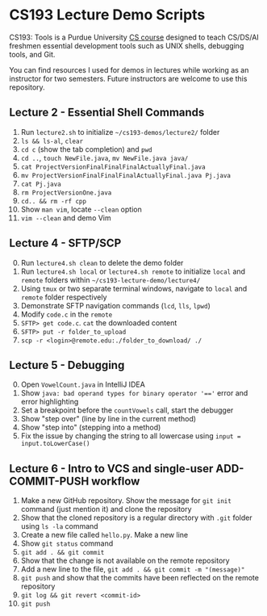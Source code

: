 # CS193 Lecture Demo Scripts

CS193: Tools is a Purdue University [CS course](https://selfservice.mypurdue.purdue.edu/prod/bzwsrch.p_catalog_detail?term=202320&subject=CS&cnbr=19300&enhanced=Y) designed to teach CS/DS/AI freshmen essential development tools such as UNIX shells, debugging tools, and Git.

You can find resources I used for demos in lectures while working as an instructor for two semesters. Future instructors are welcome to use this repository.

## Lecture 2 - Essential Shell Commands

1. Run `lecture2.sh` to initialize `~/cs193-demos/lecture2/` folder
2. `ls && ls-al`, `clear`
3. `cd c` (show the tab completion) and `pwd`
4. `cd ..`, `touch NewFile.java`, `mv NewFile.java java/`
5. `cat ProjectVersionFinalFinalFinalActuallyFinal.java`
6. `mv ProjectVersionFinalFinalFinalActuallyFinal.java Pj.java`
7. `cat Pj.java`
8. `rm ProjectVersionOne.java`
9. `cd.. && rm -rf cpp`
10. Show `man vim`, locate `--clean` option
11. `vim --clean` and demo Vim

## Lecture 4 - SFTP/SCP

0. Run `lecture4.sh clean` to delete the demo folder
1. Run `lecture4.sh local` or `lecture4.sh remote` to initialize `local` and `remote` folders within `~/cs193-lecture-demo/lecture4/`
2. Using `tmux` or two separate terminal windows, navigate to `local` and `remote` folder respectively
3. Demonstrate SFTP navigation commands (`lcd`, `lls`, `lpwd`)
4. Modify `code.c` in the `remote`
5. `SFTP> get code.c`. `cat` the downloaded content
6. `SFTP> put -r folder_to_upload`
7. `scp -r <login>@remote.edu:./folder_to_download/ ./`

## Lecture 5 - Debugging

0. Open `VowelCount.java` in IntelliJ IDEA
1. Show `java: bad operand types for binary operator '=='` error and error highlighting
2. Set a breakpoint before the `countVowels` call, start the debugger
3. Show "step over" (line by line in the current method)
4. Show "step into" (stepping into a method)
5. Fix the issue by changing the string to all lowercase using `input = input.toLowerCase()`

## Lecture 6 - Intro to VCS and single-user ADD-COMMIT-PUSH workflow

1. Make a new GitHub repository. Show the message for `git init` command (just mention it) and clone the repository
2. Show that the cloned repository is a regular directory with `.git` folder using `ls -la` command
3. Create a new file called `hello.py`. Make a new line
4. Show `git status` command
5. `git add . && git commit`
6. Show that the change is not available on the remote repository
7. Add a new line to the file, `git add . && git commit -m "(message)"`
8. `git push` and show that the commits have been reflected on the remote repository
9. `git log && git revert <commit-id>`
10. `git push`

